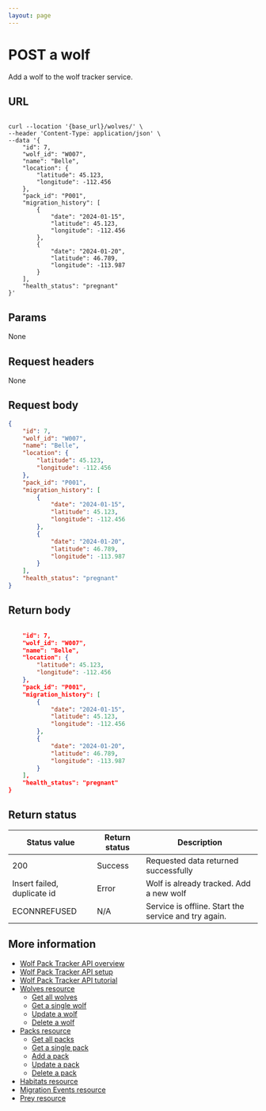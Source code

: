 ```yaml
---
layout: page
---
```


# POST a wolf

Add a wolf to the wolf tracker service.

## URL

```shell

curl --location '{base_url}/wolves/' \
--header 'Content-Type: application/json' \
--data '{
    "id": 7,
    "wolf_id": "W007",
    "name": "Belle",
    "location": {
        "latitude": 45.123,
        "longitude": -112.456
    },
    "pack_id": "P001",
    "migration_history": [
        {
            "date": "2024-01-15",
            "latitude": 45.123,
            "longitude": -112.456
        },
        {
            "date": "2024-01-20",
            "latitude": 46.789,
            "longitude": -113.987
        }
    ],
    "health_status": "pregnant"
}'
```

## Params

None

## Request headers

None

## Request body
```JSON
{
    "id": 7,
    "wolf_id": "W007",
    "name": "Belle",
    "location": {
        "latitude": 45.123,
        "longitude": -112.456
    },
    "pack_id": "P001",
    "migration_history": [
        {
            "date": "2024-01-15",
            "latitude": 45.123,
            "longitude": -112.456
        },
        {
            "date": "2024-01-20",
            "latitude": 46.789,
            "longitude": -113.987
        }
    ],
    "health_status": "pregnant"
}
```

## Return body

```JSON

    "id": 7,
    "wolf_id": "W007",
    "name": "Belle",
    "location": {
        "latitude": 45.123,
        "longitude": -112.456
    },
    "pack_id": "P001",
    "migration_history": [
        {
            "date": "2024-01-15",
            "latitude": 45.123,
            "longitude": -112.456
        },
        {
            "date": "2024-01-20",
            "latitude": 46.789,
            "longitude": -113.987
        }
    ],
    "health_status": "pregnant"
}
```

## Return status

| Status value | Return status | Description |
| ------------- | ----------- | ----------- |
| 200 | Success | Requested data returned successfully |
| Insert failed, duplicate id | Error | Wolf is already tracked. Add a new wolf|
| ECONNREFUSED | N/A | Service is offline. Start the service and try again. |

## More information

* [Wolf Pack Tracker API overview](../index.md)
* [Wolf Pack Tracker API setup](../getting-started.md)
* [Wolf Pack Tracker API tutorial](../_config.ymltutorials/update-pack-tutorial.md)
* [Wolves resource](wolves.md)
    * [Get all wolves](wolves-get-all.md)
    * [Get a single wolf](wolves-get-single.md)
    * [Update a wolf](wolves-put.md)
    * [Delete a wolf](wolves-delete.md)
* [Packs resource](packs.md)
    * [Get all packs](packs-get-all.md)
    * [Get a single pack](packs-get-single.md)
    * [Add a pack](packs-post.md)
    * [Update a  pack](packs-put.md)
    * [Delete a pack](packs-delete.md)
* [Habitats resource](habitats.md)
* [Migration Events resource](migration-events.md)
* [Prey resource](prey.md)
